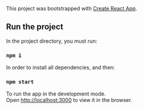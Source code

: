 This project was bootstrapped with [Create React App](https://github.com/facebook/create-react-app).

## Run the project

In the project directory, you must run:

### `npm i`

In order to install all dependencies, and then:

### `npm start`

To run the app in the development mode.<br>
Open [http://localhost:3000](http://localhost:3000) to view it in the browser.